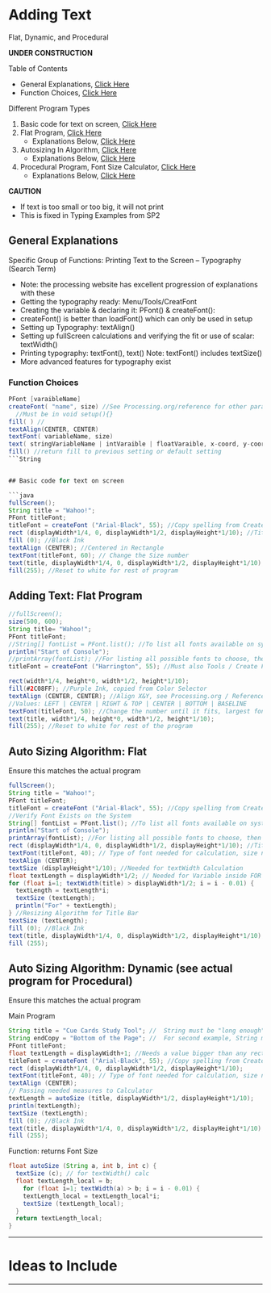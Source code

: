 # Adding Text
Flat, Dynamic, and Procedural

**UNDER CONSTRUCTION**

Table of Contents
- General Explanations, <a href="https://github.com/MercersKitchen/CS10/tree/master/Computer%20Apps/Prototyping%20Skills/AddingText#general-explanations">Click Here</a>
- Function Choices, <a href="https://github.com/MercersKitchen/CS10/tree/master/Computer%20Apps/Prototyping%20Skills/AddingText#function-choices">Click Here</a>

Different Program Types
1. Basic code for text on screen, <a href="https://github.com/MercersKitchen/CS10/tree/master/Computer%20Apps/Prototyping%20Skills/AddingText#basic-code-for-text-on-screen">Click Here</a>
2. Flat Program, <a href="https://github.com/MercersKitchen/CS10/tree/master/Computer%20Apps/Prototyping%20Skills/AddingText/Text_Flat">Click Here</a>
   - Explanations Below, <a href="https://github.com/MercersKitchen/CS10/tree/master/Computer%20Apps/Prototyping%20Skills/AddingText#adding-text-flat-program">Click Here</a>
3. Autosizing In Algorithm, <a href="">Click Here</a>
   - Explanations Below, <a href="https://github.com/MercersKitchen/CS10/tree/master/Computer%20Apps/Prototyping%20Skills/AddingText#auto-sizing-algorithm-flat">Click Here</a>
4. Procedural Program, Font Size Calculator, <a href="https://github.com/MercersKitchen/CS20/tree/master/Computer%20Apps/Processing-Java%20Prototyping/Text/Text_Function">Click Here</a>
   - Explanations Below, <a href="https://github.com/MercersKitchen/CS10/tree/master/Computer%20Apps/Prototyping%20Skills/AddingText#auto-sizing-algorithm-dynamic-see-actual-program-for-procedural">Click Here</a>

**CAUTION**
- If text is too small or too big, it will not print
- This is fixed in Typing Examples from SP2

## General Explanations

Specific Group of Functions: Printing Text to the Screen – Typography (Search Term)
- Note: the processing website has excellent progression of explanations with these
- Getting the typography ready: Menu/Tools/CreatFont
- Creating the variable & declaring it: PFont() & createFont():
- createFont() is better than loadFont() which can only be used in setup
- Setting up Typography: textAlign()
- Setting up fullScreen calculations and verifying the fit or use of scalar: textWidth()
- Printing typography: textFont(), text()
  Note: textFont() includes textSize()
- More advanced features for typography exist

### Function Choices
```java
PFont [varaibleName]
createFont( "name", size) //See Processing.org/reference for other parameters
  //Must be in void setup(){}
fill( ) //
textAlign(CENTER, CENTER)
textFont( variableName, size)
text( stringVariableName | intVaraible | floatVaraible, x-coord, y-coord, textBoxWidth, textBoxHeight)
fill() //return fill to previous setting or default setting
```String


## Basic code for text on screen

```java
fullScreen();
String title = "Wahoo!";
PFont titleFont;
titleFont = createFont ("Arial-Black", 55); //Copy spelling from CreateFont
rect (displayWidth*1/4, 0, displayWidth*1/2, displayHeight*1/10); //Title Rectangle
fill (0); //Black Ink
textAlign (CENTER); //Centered in Rectangle
textFont(titleFont, 60); // Change the Size number
text(title, displayWidth*1/4, 0, displayWidth*1/2, displayHeight*1/10); // Title "Cue Cards"
fill(255); //Reset to white for rest of program
```

## Adding Text: Flat Program

```java
//fullScreen();
size(500, 600);
String title= "Wahoo!";
PFont titleFont;
//String[] fontList = PFont.list(); //To list all fonts available on system
println("Start of Console");
//printArray(fontList); //For listing all possible fonts to choose, then createFont
titleFont = createFont ("Harrington", 55); //Must also Tools / Create Font / Find Font / Do Not Press "OK"

rect(width*1/4, height*0, width*1/2, height*1/10);
fill(#2C08FF); //Purple Ink, copied from Color Selector
textAlign (CENTER, CENTER); //Align X&Y, see Processing.org / Reference
//Values: LEFT | CENTER | RIGHT & TOP | CENTER | BOTTOM | BASELINE
textFont(titleFont, 50); //Change the number until it fits, largest font size
text(title, width*1/4, height*0, width*1/2, height*1/10);
fill(255); //Reset to white for rest of the program

```
## Auto Sizing Algorithm: Flat

Ensure this matches the actual program

```java
fullScreen();
String title = "Wahoo!";
PFont titleFont;
titleFont = createFont ("Arial-Black", 55); //Copy spelling from CreateFont
//Verify Font Exists on the System
String[] fontList = PFont.list(); //To list all fonts available on system
println("Start of Console");
printArray(fontList); //For listing all possible fonts to choose, then createFont
rect (displayWidth*1/4, 0, displayWidth*1/2, displayHeight*1/10); //Title Rectangle
textFont(titleFont, 40); // Type of font needed for calculation, size needed for function
textAlign (CENTER);
textSize (displayHeight*1/10); //Needed for textWidth Calculation
float textLength = displayWidth*1/2; // Needed for Variable inside FOR Loop
for (float i=1; textWidth(title) > displayWidth*1/2; i = i - 0.01) {
  textLength = textLength*i;
  textSize (textLength);
  println("For" + textLength);
} //Resizing Algorithm for Title Bar
textSize (textLength);
fill (0); //Black Ink
text(title, displayWidth*1/4, 0, displayWidth*1/2, displayHeight*1/10);
fill (255);
```

## Auto Sizing Algorithm: Dynamic (see actual program for Procedural)

Ensure this matches the actual program

Main Program
```java
String title = "Cue Cards Study Tool"; //  String must be "long enough"
String endCopy = "Bottom of the Page"; //  For second example, String must be "long enough"
PFont titleFont;
float textLength = displayWidth+1; //Needs a value bigger than any rectangle
titleFont = createFont ("Arial-Black", 55); //Copy spelling from CreateFont
rect (displayWidth*1/4, 0, displayWidth*1/2, displayHeight*1/10);
textFont(titleFont, 40); // Type of font needed for calculation, size needed for function
textAlign (CENTER);
// Passing needed measures to Calculator
textLength = autoSize (title, displayWidth*1/2, displayHeight*1/10);
println(textLength);
textSize (textLength);
fill (0); //Black Ink
text(title, displayWidth*1/4, 0, displayWidth*1/2, displayHeight*1/10);
fill (255);
```

Function: returns Font Size
```java
float autoSize (String a, int b, int c) {
  textSize (c); // for textWidth() calc
  float textLength_local = b;
    for (float i=1; textWidth(a) > b; i = i - 0.01) {
    textLength_local = textLength_local*i;
    textSize (textLength_local);
  }
  return textLength_local;
}
```

---

# Ideas to Include


---
